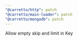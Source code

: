 ```yaml
---
"@carretto/http": patch
"@carretto/main-loader": patch
"@carretto/mongodb": patch
---
```


Allow empty skip and limit in Key
